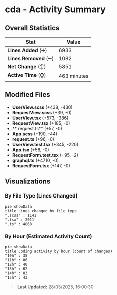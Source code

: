 # cda - Activity Summary 

## Overall Statistics

| Stat                   | Value                                                             |
| ---------------------- | ----------------------------------------------------------------- |
| **Lines Added** (➕)   | 6933                                          |
| **Lines Removed** (➖) | 1082                                        |
| **Net Change** (↕)    | 5851                |
| **Active Time** (⌚)   | 463 minutes |


## Modified Files
- **UserView.scss** (+438, -430)
- **RequestView.scss** (+39, -0)
- **UserView.tsx** (+573, -386)
- **RequestView.tsx** (+185, -0)
- ** request.ts** (+57, -0)
- **App.scss** (+190, -44)
- **request.ts** (+96, -0)
- **UserView.test.tsx** (+345, -220)
- **App.tsx** (+58, -0)
- **RequestForm.test.tsx** (+95, -2)
- **graphql.ts** (+4710, -0)
- **RequestForm.tsx** (+147, -0)

## Visualizations

### By File Type (Lines Changed)

```mermaid
pie showData
title Lines changed by file type
".scss" : 1141
".tsx" : 2011
".ts" : 4863
```

### By Hour (Estimated Activity Count)

```mermaid
pie showData
title Coding activity by hour (count of changes)
"10h" : 35
"11h" : 86
"12h" : 40
"13h" : 62
"14h" : 83
"15h" : 43
```


> **Last Updated:** 28/03/2025, 16:00:30